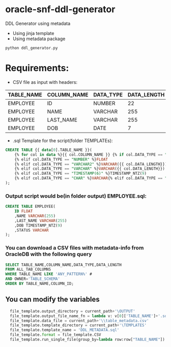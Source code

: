 # oracle-snf-ddl-generator
DDL Generator using metadata
- Using jinja template
- Using metadata package
```shell
python ddl_generator.py
```

# Requirements:
- CSV file as input with headers:

__TABLE_NAME__ | __COLUMN_NAME__ | __DATA_TYPE__ | __DATA_LENGTH__
---------- | ----------- | --------- | -----------
EMPLOYEE   |  ID         |   NUMBER  |        22
EMPLOYEE   |  NAME       |   VARCHAR |        255
EMPLOYEE   |  LAST_NAME  |   VARCHAR |        255
EMPLOYEE   |  DOB        |   DATE    |        7

- .sql Template for the script(folder TEMPLATEs): 
```SQL
CREATE TABLE {{ data[0].TABLE_NAME }}(    
    {% for col in data %}{{ col.COLUMN_NAME }} {% if col.DATA_TYPE == "BLOB" %}BINARY{% elif col.DATA_TYPE == "CLOB" %}VARCHAR{% elif col.DATA_TYPE == "DATE" %}TIMESTAMP_NTZ(9)
    {% elif col.DATA_TYPE == "NUMBER" %}FLOAT
    {% elif col.DATA_TYPE == "VARCHAR2" %}VARCHAR({{ col.DATA_LENGTH}})
    {% elif col.DATA_TYPE == "VARCHAR" %}VARCHAR({{ col.DATA_LENGTH}})
    {% elif col.DATA_TYPE == "TIMESTAMP(6)" %}TIMESTAMP_NTZ(9)
    {% elif col.DATA_TYPE == "CHAR" %}VARCHAR{% elif col.DATA_TYPE == "RAW" %}BINARY{% elif col.DATA_TYPE == "ROWID" %}VARCHAR{% endif %}{% if not loop.last %},{% endif %}{% endfor %}
);  
```

### Output script would be(in folder output) EMPLOYEE.sql:
```SQL
CREATE TABLE EMPLOYEE(    
    ID FLOAT
    ,NAME VARCHAR(255)
    ,LAST_NAME VARCHAR(255)
    ,DOB TIMESTAMP_NTZ(9)
    ,STATUS VARCHAR
);  
```

### You can download a CSV files with metadata-info from OracleDB with the following query
```SQL
SELECT TABLE_NAME,COLUMN_NAME,DATA_TYPE,DATA_LENGTH
FROM ALL_TAB_COLUMNS
WHERE TABLE_NAME LIKE 'ANY_PATTERN%' #
AND OWNER='TABLE_SCHEMA'
ORDER BY TABLE_NAME,COLUMN_ID;
```

## You can modify the variables 
```python
  file_template.output_directory = current_path+'\OUTPUT'                    #Change output folder
  file_template.output_file_name_fn = lambda v: v[0]['TABLE_NAME']+'.sql'    #Change output scripts name
  file_template.data_file = current_path+'\\table_metadata.csv'              #Change meta-data file_name/directory
  file_template.template_directory = current_path+'\TEMPLATES'               #Change templates folder
  file_template.template_name = 'DDL_METADATA.sql'                           #Change template
  file_template.format = file_template.CSV                                   
  file_template.run_single_file(group_by=lambda row:row["TABLE_NAME"])      
```
